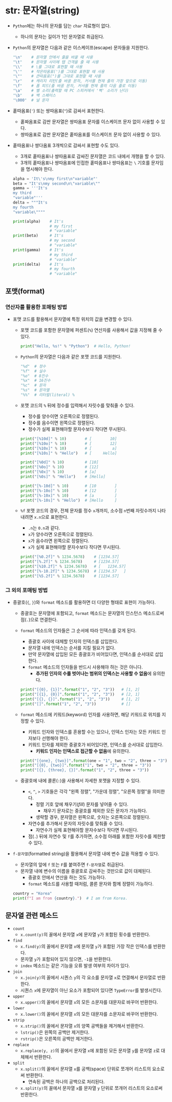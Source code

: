 # str: 문자열(string)

- `Python`에는 하나의 문자를 담는 `char` 자료형이 없다.
  - 하나의 문자는 길이가 1인 문자열로 취급된다.
- `Python`의 문자열은 다음과 같은 이스케이프(escape) 문자들을 지원한다.

  ```py
  "\n"    # 문자열 안에서 줄을 바꿀 때 사용
  "\t"    # 문자열 사이에 탭 간격을 줄 때 사용
  "\\"    # \를 그대로 표현할 때 사용
  "\'"    # 작은따옴표(')를 그대로 표현할 때 사용
  "\""    # 큰따옴표(")를 그대로 표현할 때 사용
  "\r"    # 캐리지 리턴(줄 바꿈 문자, 커서를 현재 줄의 가장 앞으로 이동)
  "\f"    # 폼 피드(줄 바꿈 문자, 커서를 현재 줄의 다음 줄로 이동)
  "\a"    # 벨 소리(출력할 때 PC 스피커에서 '삑' 소리가 난다)
  "\b"    # 백 스페이스
  "\000"  # 널 문자
  ```

- 홑따옴표(`'`) 또는 쌍따옴표(`"`)로 감싸서 표현한다.
  - 홑짜옴표로 감싼 문자열은 쌍따옴표 문자를 이스케이프 문자 없이 사용할 수 있다.
  - 쌍따옴표로 감싼 문자열은 홑따옴표를 이스케이프 문자 없이 사용할 수 있다.
- 홑따옴표나 쌍다옴표 3개씩으로 감싸서 표현할 수도 있다.
  - 3개로 홑따옴표나 쌍따옴표로 감싸진 문자열은 코드 내에서 개행을 할 수 있다.
  - 3개의 홑따옴표나 쌍따옴표에 인접한 홑따옴표나 쌍따옴표는 `\` 기호를 문자임을 명시해야 한다.

  ```py
  alpha = 'It\'s\nmy first\n"variable"'
  beta = "It's\nmy second\n\"variable\""
  gamma = '''It's
  my third
  "variable"'''
  delta = """It's
  my fourth
  "variable\""""

  print(alpha)    # It's
                  # my first
                  # "variable"
  print(beta)     # It's
                  # my second
                  # "variable"
  print(gamma)    # It's
                  # my third
                  # "variable"
  print(delta)    # It's
                  # my fourth
                  # "variable"
  ```

## 포맷(format)

### 연산자를 활용한 포매팅 방법

- 포맷 코드를 활용해서 문자열에 특정 위치의 값을 변경할 수 있다.
  - 포맷 코드를 포함한 문자열에 퍼센트(`%`) 연산자를 사용해서 값을 지정해 줄 수 있다.

    ```py
    print("Hello, %s!" % "Python")  # Hello, Python!
    ```

  - `Python`의 문자열은 다음과 같은 포맷 코드를 지원한다.

    ```py
    "%d"  # 정수
    "%f"  # 실수
    "%o"  # 8진수
    "%x"  # 16진수
    "%c"  # 문자
    "%s"  # 문자열
    "%%"  # 리터럴(literal) %
    ```

  - 포맷 코드의 `%` 뒤에 정수를 입력해서 자릿수를 맞춰줄 수 있다.
    - 정수를 양수이면 오른쪽으로 정렬된다.
    - 정수를 음수이면 왼쪽으로 정렬된다.
    - 정수가 실제 표현해야할 문자수보다 작다면 무시된다.

    ```py
    print("[%10d]" % 10)        # [        10]
    print("[%10o]" % 10)        # [        12]
    print("[%10x]" % 10)        # [         a]
    print("[%10s]" % "Hello")   # [     Hello]

    print("[%0d]" % 10)         # [10]
    print("[%0o]" % 10)         # [12]
    print("[%0x]" % 10)         # [a]
    print("[%0s]" % "Hello")    # [Hello]

    print("[%-10d]" % 10)       # [10        ]
    print("[%-10o]" % 10)       # [12        ]
    print("[%-10x]" % 10)       # [a         ]
    print("[%-10s]" % "Hello")  # [Hello     ]
    ```

  - `%f` 포맷 코드의 경우, 전체 문자를 정수 `x`개까지, 소수점 `n`번째 자릿수까지 나타내려면 `x.n`으로 표현한다.
    - `.n`는 `0.n`과 같다.
    - `x`가 양수라면 오른쪽으로 정렬된다.
    - `x`가 음수라면 왼쪽으로 정렬된다.
    - `x`가 실제 표현해야할 문자수보다 작다면 무시된다.

    ```py
    print("[%0.2f]" % 1234.5678)    # [1234.57]
    print("[%.2f]" % 1234.5678)     # [1234.57]
    print("[%10.2f]" % 1234.5678)   # [   1234.57]
    print("[%-10.2f]" % 1234.5678)  # [1234.57   ]
    print("[%5.2f]" % 1234.5678)    # [1234.57]
    ```

### 그 외의 포매팅 방법

- 중괄호(`{`, `}`)와 `format` 메소드를 활용하면 더 다양한 형태로 표현이 가능하다.
  - 중괄호는 문자열에 포함되고, `format` 메소드는 문자열의 인스턴스 메소드로써 점(`.`)으로 연결한다.
  - `format` 메소드의 인자들은 그 순서에 따라 인덱스를 갖게 된다.
    - 중괄호 사이에 대체할 인자의 인덱스를 삽입한다.
    - 문자열 내에 인덱스는 순서를 지킬 필요가 없다.
    - 만약 문자열에 삽입된 모든 중괄호가 비어있다면, 인덱스를 순서대로 삽입한다.
    - `format` 메소드의 인자들을 반드시 사용해야 하는 것은 아니다.
      - **추가된 인자의 수를 벗어나는 범위의 인덱스는 사용할 수 없음**에 유의한다.

    ```py
    print("[{0}, {1}]".format("1", "2", "3"))   # [1, 2]
    print("[{1}, {0}]".format("1", "2", "3"))   # [2, 1]
    print("[{}, {}]".format("1", "2", "3"))     # [1, 2]
    print("[]".format("1", "2", "3"))           # []
    ```

  - `format` 메소드에 키워드(keyword) 인자를 사용하면, 해당 키워드로 위치를 지정할 수 있다.
    - 키워드 인자와 인덱스를 혼용할 수는 있으나, 인덱스 인자는 모든 키워드 인자보다 선행해야 한다.
    - 키워드 인자를 제외한 중괄호가 비어있다면, 인덱스를 순서대로 삽입한다.
      - **키워드 인자는 인덱스로 접근할 수 없음**에 유의한다.

    ```py
    print("[{one}, {two}]".format(one = "1", two = "2", three = "3"))   # [1, 2]
    print("[{0}, {two}]".format("1", two = "2", three = "3"))           # [1, 2]
    print("[{}, {three}, {}]".format("1", "2", three = "3"))            # [1, 3, 2]
    ```

  - 중괄호에 내에 콜론(`:`)을 사용해서 자세한 포맷을 지정할 수 있다.
    - `<`, `^`, `>` 기호들은 각각 "왼쪽 정렬", "가운데 정렬", "오른쪽 정렬"을 의미한다.
      - 정렬 기호 앞에 채우기(_fill_) 문자를 넣어줄 수 있다.
        - 채우기 문자로는 중괄호를 제외한 모든 문자가 가능하다.
      - 생략할 경우, 문자열은 왼쪽으로, 숫자는 오른쪽으로 정렬된다.
    - 자연수를 추가해서 문자의 자릿수를 맞춰줄 수 있다.
      - 자연수가 실제 표현해야할 문자수보다 작다면 무시된다.
    - 점(`.`) 뒤에 자연수 및 `f`를 추가하면, 소수점 아래를 포함한 자릿수를 제한할 수 있다.

- `f-문자열`(formatted string)을 활용해서 문자열 내에 변수 값을 적용할 수 있다.
  - 문자열의 앞에 `f` 또는 `F`를 붙여주면 `f-문자열`로 취급된다.
  - 문자열 내에 변수의 이름을 중괄호로 감싸주는 것만으로 값이 대체된다.
    - 중괄호 안에서 연산을 하는 것도 가능하다.
    - `format` 메소드를 사용할 때처럼, 콜론 문자와 함께 정렬이 가능하다.

  ```py
  country = "Korea"
  print(f"I am from {country}.")  # I am from Korea.
  ```

## 문자열 관련 메소드

- `count`
  - `x.count(y)`의 꼴에서 문자열 `x`에 문자열 `y`가 포함된 횟수를 반환한다.
- `find`
  - `x.find(y)`의 꼴에서 문자열 `x`에 문자열 `y`가 포함된 가장 작은 인덱스를 반환한다.
  - 문자열 `y`가 포함되어 있지 않으면, `-1`을 반환한다.
  - `index` 메소드는 같은 기능을 오류 발생 여부의 차이가 있다.
- `join`
  - `x.join(y)`의 꼴에서 시퀀스 `y`의 각 요소를 문자열 `x`로 연결해서 문자열로 반환한다.
  - 시퀀스 `x`에 문자열이 아닌 요소가 포함되어 있다면 `TypeError`를 발생시킨다.
- `upper`
  - `x.upper()`의 꼴에서 문자열 `x`의 모든 소문자를 대문자로 바꾸어 반환한다.
- `lower`
  - `x.lower()`의 꼴에서 문자열 `x`의 모든 대문자를 소문자로 바꾸어 반환한다.
- `strip`
  - `x.strip()`의 꼴에서 문자열 `x`의 양쪽 공백들을 제거해서 반환한다.
  - `lstrip()`은 왼쪽의 공백만 제거한다.
  - `rstrip()`은 오른쪽의 공백만 제거한다.
- `replace`
  - `x.replace(y, z)`의 꼴에서 문자열 `x`에 포함된 모든 문자열 `y`를 문자열 `z`로 대체해서 반환한다.
- `split`
  - `x.split()`의 꼴에서 문자열 `x`를 공백(space) 단위로 쪼개어 리스트의 요소로써 반환한다.
    - 연속된 공백은 하나의 공백으로 처리된다.
  - `x.split(y)`의 꼴에서 문자열 `x`를 문자열 `y` 단위로 쪼개어 리스트의 요소로써 반환한다.
